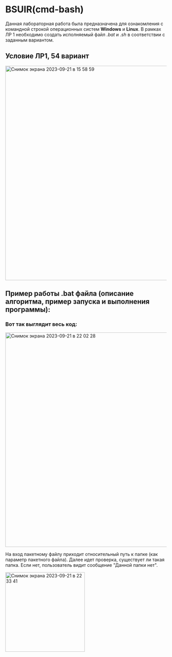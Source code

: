 # BSUIR(cmd-bash)
 Данная лабораторная работа была предназначена для ознакомления с командной строкой операционных систем **Windows** и **Linux**.
 В рамках ЛР 1 необходимо создать исполняемый файл _.bat_ и _.sh_ в соответствии с заданным вариантом.

 ## Условие ЛР1, 54 вариант
 <img width="669" alt="Снимок экрана 2023-09-21 в 15 58 59" src="https://github.com/iis-32170x/RPIIS/assets/145375460/c622ba48-d1fd-41ef-a862-ceec99205dd9">

 ## Пример работы .bat файла (описание алгоритма, пример запуска и выполнения программы):

 ### Вот так выглядит весь код:

 <img width="669" alt="Снимок экрана 2023-09-21 в 22 02 28" src="https://github.com/iis-32170x/RPIIS/assets/145375460/ce901172-28fa-4af2-b7a6-26740d93d348">

 На вход пакетному файлу приходит относительный путь к папке (как параметр пакетного файла). Далее идет проверка, существует ли такая папка. Если нет, пользователь видит сообщение "Данной папки нет".

 <img width="248" alt="Снимок экрана 2023-09-21 в 22 33 41" src="https://github.com/iis-32170x/RPIIS/assets/145375460/da0685f2-7ca6-48a6-8a94-42719ecb13dc"> 

